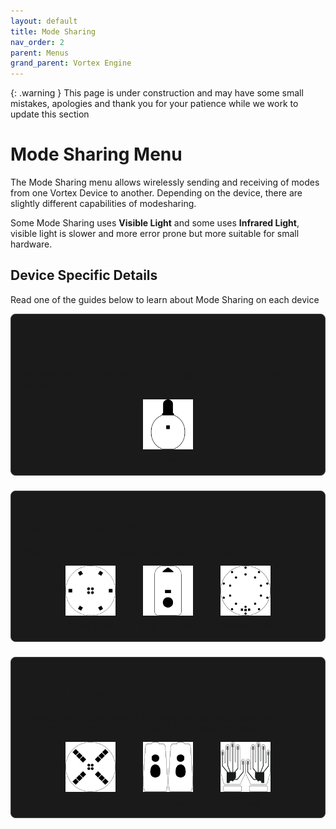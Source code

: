 ```yaml
---
layout: default
title: Mode Sharing
nav_order: 2
parent: Menus
grand_parent: Vortex Engine
---
```


<style>
.device-grid {
  display: flex;
  flex-wrap: wrap;
  gap: 1.5rem;
  justify-content: center;
  margin-top: 0.5rem;
}

.device-card {
  display: flex;
  flex-direction: column;
  align-items: center;
  text-align: center;
  width: 100px;
  text-decoration: none;
  color: inherit;
  transition: transform 0.2s ease;
}

.device-card img {
  width: 80px;
  height: 80px;
  object-fit: contain;
  margin-bottom: 0.5rem;
}

.device-card:hover {
  transform: scale(1.05);
}

.device-section {
  margin-bottom: 1.5rem;
  border: 1px solid #444;
  border-radius: 8px;
  padding: 1rem;
  background: #1a1a1a;
}
</style>

{: .warning }
This page is under construction and may have some small mistakes, apologies and thank you for your patience while we work to update this section

# Mode Sharing Menu

The Mode Sharing menu allows wirelessly sending and receiving of modes from one Vortex Device to another. Depending on the device, there are slightly different capabilities of modesharing.

Some Mode Sharing uses **Visible Light** and some uses **Infrared Light**, visible light is slower and more error prone but more suitable for small hardware.

## Device Specific Details

Read one of the guides below to learn about Mode Sharing on each device

<div class="device-section">
  <h2>Duo</h2>
  <p>The Duo only uses Visible Light mode sharing, optimized for its compact size.</p>
  <div class="device-grid">
    <a class="device-card" href="mode_sharing_menu_duo.html">
      <img src="assets/images/duo-logo-square-512.png" alt="Duo">
      <div>Duo</div>
    </a>
  </div>
</div>


<div class="device-section">
  <h2>Next-Gen Devices</h2>
  <p>These newer devices support both Visible Light and Infrared.</p>
  <div class="device-grid">
    <a class="device-card" href="mode_sharing_menu_nextgen.html">
      <img src="assets/images/spark-logo-square-512.png" alt="Spark Orbit">
      <div>Spark Orbit</div>
    </a>
    <a class="device-card" href="mode_sharing_menu_nextgen.html">
      <img src="assets/images/sparkhandle-logo-square-512.png" alt="Spark Handle">
      <div>Spark Handle</div>
    </a>
    <a class="device-card" href="mode_sharing_menu_nextgen.html">
      <img src="assets/images/chromadeck-logo-square-512.png" alt="Chromadeck">
      <div>Chromadeck</div>
    </a>
  </div>
</div>


<div class="device-section">
  <h2>Legacy Infrared Devices</h2>
  <p>These older devices support Infrared, but they lack visible light receivers. They can still send Visible Light transfers though.</p>
  <div class="device-grid">
    <a class="device-card" href="mode_sharing_menu_legacy.html">
      <img src="assets/images/orbit-logo-square-512.png" alt="Vortex Orbit">
      <div>Vortex Orbit</div>
    </a>
    <a class="device-card" href="mode_sharing_menu_legacy.html">
      <img src="assets/images/handle-logo-square-512.png" alt="Omega Handle">
      <div>Handles</div>
    </a>
    <a class="device-card" href="mode_sharing_menu_legacy.html">
      <img src="assets/images/gloves-logo-square-512.png" alt="Vortex Glove">
      <div>Gloves</div>
    </a>
  </div>
</div>